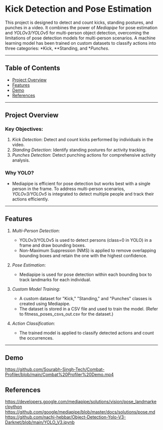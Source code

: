 # Kick Detection and Pose Estimation

This project is designed to detect and count kicks, standing postures, and punches in a video. It combines the power of *Mediapipe* for pose estimation and *YOLOv3/YOLOv5* for multi-person object detection, overcoming the limitations of pose detection models for multi-person scenarios. A machine learning model has been trained on custom datasets to classify actions into three categories: *Kick, **Standing, and **Punches*.

---

## Table of Contents
- [Project Overview](#project-overview)
- [Features](#features)
- [Demo](#demo)
- [References](#references)

---

## Project Overview

### Key Objectives:
1. *Kick Detection*: Detect and count kicks performed by individuals in the video.
2. *Standing Detection*: Identify standing postures for activity tracking.
3. *Punches Detection*: Detect punching actions for comprehensive activity analysis.

### Why YOLO?
- Mediapipe is efficient for pose detection but works best with a single person in the frame. To address multi-person scenarios, *YOLOv3/YOLOv5* is integrated to detect multiple people and track their actions efficiently.

---

## Features

1. *Multi-Person Detection*:
   - YOLOv3/YOLOv5 is used to detect persons (class=0 in YOLO) in a frame and draw bounding boxes.
   - Non-Maximum Suppression (NMS) is applied to remove overlapping bounding boxes and retain the one with the highest confidence.

2. *Pose Estimation*:
   - Mediapipe is used for pose detection within each bounding box to track landmarks for each individual.

3. *Custom Model Training*:
   - A custom dataset for "Kick," "Standing," and "Punches" classes is created using Mediapipe.
   - The dataset is stored in a CSV file and used to train the model. (Refer to fitness_poses_csvs_out.csv for the dataset.)

4. *Action Classification*:
   - The trained model is applied to classify detected actions and count the occurrences.

---

## Demo 
https://github.com/Sourabh-Singh-Tech/Combat-Profiler/blob/main/Combat%20Profiler%20Demo.mp4
## References
https://developers.google.com/mediapipe/solutions/vision/pose_landmarker/python
<br />
https://github.com/google/mediapipe/blob/master/docs/solutions/pose.md
<br />
https://github.com/nachi-hebbar/Object-Detection-Yolo-V3-Darknet/blob/main/YOLO_V3.ipynb

